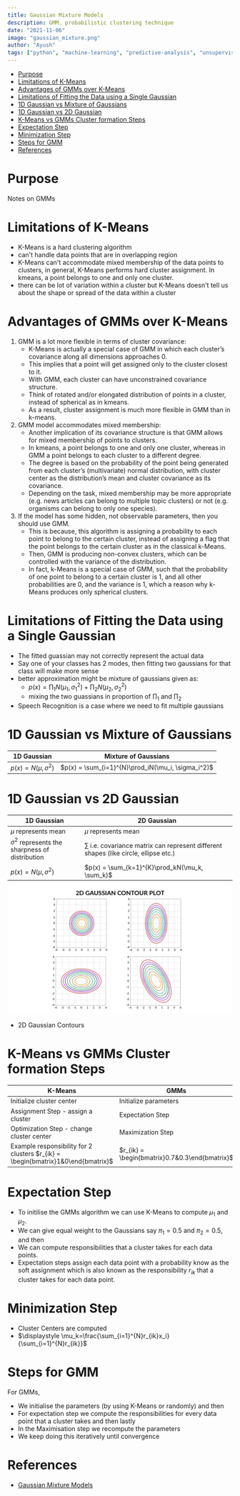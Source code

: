 ```yaml
---
title: Gaussian Mixture Models
description: GMM. probabilistic clustering technique
date: "2021-11-06"
image: "gaussian_mixture.png"
author: "Ayush"
tags: ["python", "machine-learning", "predictive-analysis", "unsupervised-learning"]
---
```



<!-- vim-markdown-toc GFM -->

* [Purpose](#purpose)
* [Limitations of K-Means](#limitations-of-k-means)
* [Advantages of GMMs over K-Means](#advantages-of-gmms-over-k-means)
* [Limitations of Fitting the Data using a Single Gaussian](#limitations-of-fitting-the-data-using-a-single-gaussian)
* [1D Gaussian vs Mixture of Gaussians](#1d-gaussian-vs-mixture-of-gaussians)
* [1D Gaussian vs 2D Gaussian](#1d-gaussian-vs-2d-gaussian)
* [K-Means vs GMMs Cluster formation Steps](#k-means-vs-gmms-cluster-formation-steps)
* [Expectation Step](#expectation-step)
* [Minimization Step](#minimization-step)
* [Steps for GMM](#steps-for-gmm)
* [References](#references)

<!-- vim-markdown-toc -->

# Purpose
Notes on GMMs

# Limitations of K-Means
- K-Means is a hard clustering algorithm
- can't handle data points that are in overlapping region
- K-Means can't accommodate mixed membership of the data points to clusters, in general, K-Means performs hard cluster assignment. In kmeans, a point belongs to one and only one cluster.
- there can be lot of variation within a cluster but K-Means doesn't tell us about the shape or spread of the data within a cluster

# Advantages of GMMs over K-Means
1. GMM is a lot more flexible in terms of cluster covariance:
    - K-Means is actually a special case of GMM in which each cluster’s covariance along all dimensions approaches 0. 
    - This implies that a point will get assigned only to the cluster closest to it. 
    - With GMM, each cluster can have unconstrained covariance structure. 
    - Think of rotated and/or elongated distribution of points in a cluster, instead of spherical as in kmeans. 
    - As a result, cluster assignment is much more flexible in GMM than in k-means.
2. GMM model accommodates mixed membership:
    - Another implication of its covariance structure is that GMM allows for mixed membership of points to clusters. 
    - In kmeans, a point belongs to one and only one cluster, whereas in GMM a point belongs to each cluster to a different degree. 
    - The degree is based on the probability of the point being generated from each cluster’s (multivariate) normal distribution, with cluster center as the distribution’s mean and cluster covariance as its covariance. 
    - Depending on the task, mixed membership may be more appropriate (e.g. news articles can belong to multiple topic clusters) or not (e.g. organisms can belong to only one species).
3. If the model has some hidden, not observable parameters, then you should use GMM. 
    - This is because, this algorithm is assigning a probability to each point to belong to the certain cluster, instead of assigning a flag that the point belongs to the certain cluster as in the classical k-Means.
    - Then, GMM is producing non-convex clusters, which can be controlled with the variance of the distribution. 
    - In fact, k-Means is a special case of GMM, such that the probability of one point to belong to a certain cluster is 1, and all other probabilities are 0, and the variance is 1, which a reason why k-Means produces only spherical clusters.

# Limitations of Fitting the Data using a Single Gaussian
- The fitted guassian may not correctly represent the actual data
- Say one of your classes has 2 modes, then fitting two gaussians for that class will make more sense
- better approximation might be mixture of gaussians given as:
    - $p(x) = \prod_1N(\mu_1, \sigma_1^2) + \prod_2N(\mu_2, \sigma_2^2)$
    - mixing the two guassians in proportion of $\prod_1$ and $\prod_2$
- Speech Recognition is a case where we need to fit multiple gaussians

# 1D Gaussian vs Mixture of Gaussians

| 1D Gaussian               | Mixture of Gaussians                               |
|---------------------------|----------------------------------------------------|
| $p(x) = N(\mu, \sigma^2)$ | $p(x) = \sum_{i=1}^{N}\prod_iN(\mu_i, \sigma_i^2)$ |

# 1D Gaussian vs 2D Gaussian

| 1D Gaussian                                         | 2D Gaussian                                                                              |
|-----------------------------------------------------|------------------------------------------------------------------------------------------|
| $\mu$ represents mean                               | $\mu$ represents mean                                                                    |
| $\sigma^2$ represents the sharpness of distribution | $\sum$ i.e. covariance matrix can represent different shapes (like circle, ellipse etc.) |
| $p(x) = N(\mu, \sigma^2)$                           | $p(x) = \sum_{k=1}^{K}\prod_kN(\mu_k, \sum_k)$                                           |

![Guassian-Contours-2D](2d-gaussian-contours.jpg)
- 2D Gaussian Contours

# K-Means vs GMMs Cluster formation Steps

| K-Means                                                                          | GMMs                                           |
|----------------------------------------------------------------------------------|------------------------------------------------|
| Initialize cluster center                                                        | Initialize parameters                          |
| Assignment Step - assign a cluster                                               | Expectation Step                               |
| Optimization Step - change cluster center                                        | Maximization Step                              |
| Example responsibility for 2 clusters $r_{ik} = \begin{bmatrix}1&0\end{bmatrix}$ | $r_{ik} = \begin{bmatrix}0.7&0.3\end{bmatrix}$ |

# Expectation Step
- To initilise the GMMs algorithm we can use K-Means to compute $μ_1$ and $μ_2$. 
- We can give equal weight to the Gaussians say $π_1 = 0.5$ and $π_2 = 0.5$, and then 
- We can compute responsibilities that a cluster takes for each data points. 
- Expectation steps assign each data point with a probability know as the soft assignment which is also known as the responsibility $r_{ik}$ that a cluster takes for each data point.

# Minimization Step
- Cluster Centers are computed
- $\displaystyle \mu_k=\frac{\sum_{i=1}^{N}r_{ik}x_i}{\sum_{i=1}^{N}r_{ik}}$

# Steps for GMM
For GMMs, 
- We initialise the parameters (by using K-Means or randomly) and then 
- For expectation step we compute the responsibilities for every data point that a cluster takes and then lastly 
- In the Maximisation step we recompute the parameters
- We keep doing this iteratively until convergence

# References
- [Gaussian Mixture Models](https://brilliant.org/wiki/gaussian-mixture-model/)
